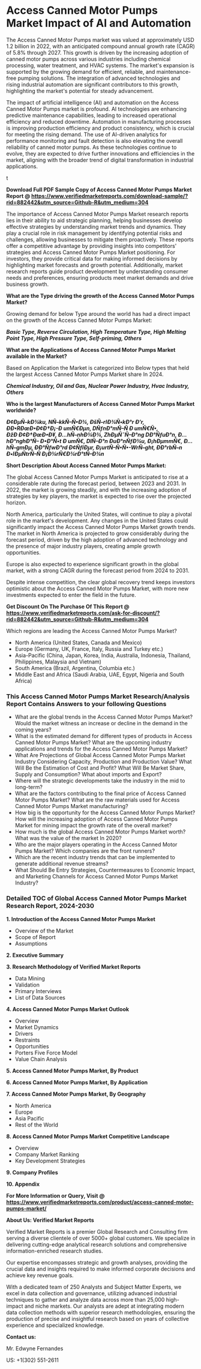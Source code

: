 <meta name="title" content="Global Access Canned Motor Pumps Market Impact of AI and Automation"><meta name="description" content="The Access Canned Motor Pumps market was valued at approximately USD 1.2 billion in 2022, with an anticipated compound annual growth rate (CAGR) of 5.8% through 2027. "><meta name="title" content="Access Canned Motor Pumps Market Size, Share, Scope, Trends, Growth, Opportunities, Analysis, Forecast"><h1>Access Canned Motor Pumps Market Impact of AI and Automation</h1><p>The Access Canned Motor Pumps market was valued at approximately USD 1.2 billion in 2022, with an anticipated compound annual growth rate (CAGR) of 5.8% through 2027. This growth is driven by the increasing adoption of canned motor pumps across various industries including chemical processing, water treatment, and HVAC systems. The market's expansion is supported by the growing demand for efficient, reliable, and maintenance-free pumping solutions. The integration of advanced technologies and rising industrial automation are significant contributors to this growth, highlighting the market's potential for steady advancement.</p><p>The impact of artificial intelligence (AI) and automation on the Access Canned Motor Pumps market is profound. AI technologies are enhancing predictive maintenance capabilities, leading to increased operational efficiency and reduced downtime. Automation in manufacturing processes is improving production efficiency and product consistency, which is crucial for meeting the rising demand. The use of AI-driven analytics for performance monitoring and fault detection is also elevating the overall reliability of canned motor pumps. As these technologies continue to evolve, they are expected to drive further innovations and efficiencies in the market, aligning with the broader trend of digital transformation in industrial applications.</p>t</p><p id="" class=""><strong>Download Full PDF Sample Copy of Access Canned Motor Pumps Market Report @ <a href="https://www.verifiedmarketreports.com/download-sample/?rid=882442&utm_source=Github-R&utm_medium=304" target="_blank">https://www.verifiedmarketreports.com/download-sample/?rid=882442&utm_source=Github-R&utm_medium=304</a></strong></p><p>The importance of&nbsp;Access Canned Motor Pumps Market research reports lies in their ability to aid strategic planning, helping businesses develop effective strategies by understanding market trends and dynamics. They play a crucial role in risk management by identifying potential risks and challenges, allowing businesses to mitigate them proactively. These reports offer a competitive advantage by providing insights into competitors' strategies and Access Canned Motor Pumps Market positioning. For investors, they provide critical data for making informed decisions by highlighting market forecasts and growth potential. Additionally, market research reports guide product development by understanding consumer needs and preferences, ensuring products meet market demands and drive business growth.</p><p><strong>What are the&nbsp;Type driving the growth of the Access Canned Motor Pumps Market?</strong></p><p id="" class="">Growing demand for below Type around the world has had a direct impact on the growth of the Access Canned Motor Pumps Market:</p><em><strong>Basic Type, Reverse Circulation, High Temperature Type, High Melting Point Type, High Pressure Type, Self-priming, Others</strong></em></p><strong>What are the&nbsp;Applications&nbsp;of Access Canned Motor Pumps Market available in the Market?</strong></p><p id="" class="">Based on Application the Market is categorized into Below types that held the largest Access Canned Motor Pumps Market share In 2024.</p><em><strong>Chemical Industry, Oil and Gas, Nuclear Power Industry, Hvac Industry, Others</strong></em></p><strong>Who is the largest Manufacturers of Access Canned Motor Pumps Market worldwide?</strong></p><p><em><strong>Ð¢ÐµÑ–kÐ¾ku, NÑ–kkÑ–Ñ•Ð¾, ÐšÑ–rlÐ¾Ñ•kÐ°r Ð’r, ÐÐ•RÐœÐ•Ð¢Ð†Ð¡-Ð umÑ€Ðµn, DÑƒnÐ°mÑ–Ñ Ð umÑ€Ñ•, ÐžÐ Ð¢Ð†ÐœÐ•Ð¥, Ð…hÑ–nhÐ¾Ð¾, ZhÐµÑ˜Ñ–Ð°ng DÐ°ÑƒuÐ°n, Ð…hÐ°nghÐ°Ñ– Ð•Ð°Ñ•t Ð umÑ€, DlÑ–Ð°n ÐuÐ°nÑƒÐ¾u, Ð¡hÐµmmÑ€, Ð…hÑ–gmÐµ, ÐÐ°ÑƒwÐ°rd Ð¢ÑƒlÐµr, Ð¡urtÑ–Ñ•Ñ•-WrÑ–ght, ÐÐ°rbÑ–n Ð•lÐµÑtrÑ–Ñ Ð¡Ð¾rÑ€Ð¾rÐ°tÑ–Ð¾n</strong></em></p><p id="" class=""><strong>Short Description About Access Canned Motor Pumps Market:</strong></p><p>The global Access Canned Motor Pumps Market is anticipated to rise at a considerable rate during the forecast period, between 2023 and 2031. In 2022, the market is growing steadily, and with the increasing adoption of strategies by key players, the market is expected to rise over the projected horizon.</p><p>North America, particularly the United States, will continue to play a pivotal role in the market's development. Any changes in the United States could significantly impact the Access Canned Motor Pumps Market growth trends. The market in North America is projected to grow considerably during the forecast period, driven by the high adoption of advanced technology and the presence of major industry players, creating ample growth opportunities.</p><p>Europe is also expected to experience significant growth in the global market, with a strong CAGR during the forecast period from 2024 to 2031.</p><p>Despite intense competition, the clear global recovery trend keeps investors optimistic about the Access Canned Motor Pumps Market, with more new investments expected to enter the field in the future.</p><p id="" class=""><strong>Get Discount On The Purchase Of This Report @ <a href="https://www.verifiedmarketreports.com/ask-for-discount/?rid=882442&utm_source=Github-R&utm_medium=304" target="_blank">https://www.verifiedmarketreports.com/ask-for-discount/?rid=882442&utm_source=Github-R&utm_medium=304</a></strong></p>Which regions are leading the Access Canned Motor Pumps Market?</p><ul><li>North America (United States, Canada and Mexico)</li><li>Europe (Germany, UK, France, Italy, Russia and Turkey etc.)</li><li>Asia-Pacific (China, Japan, Korea, India, Australia, Indonesia, Thailand, Philippines, Malaysia and Vietnam)</li><li>South America (Brazil, Argentina, Columbia etc.)</li><li>Middle East and Africa (Saudi Arabia, UAE, Egypt, Nigeria and South Africa)</li></ul><h3 id="" class="">This Access Canned Motor Pumps Market Research/Analysis Report Contains Answers to your following Questions</h3><ul><li>What are the global trends in the Access Canned Motor Pumps Market? Would the market witness an increase or decline in the demand in the coming years?</li><li>What is the estimated demand for different types of products in Access Canned Motor Pumps Market? What are the upcoming industry applications and trends for the Access Canned Motor Pumps Market?</li><li>What Are Projections of Global Access Canned Motor Pumps Market Industry Considering Capacity, Production and Production Value? What Will Be the Estimation of Cost and Profit? What Will Be Market Share, Supply and Consumption? What about imports and Export?</li><li>Where will the strategic developments take the industry in the mid to long-term?</li><li>What are the factors contributing to the final price of Access Canned Motor Pumps Market? What are the raw materials used for Access Canned Motor Pumps Market manufacturing?</li><li>How big is the opportunity for the Access Canned Motor Pumps Market? How will the increasing adoption of Access Canned Motor Pumps Market for mining impact the growth rate of the overall market?</li><li>How much is the global Access Canned Motor Pumps Market worth? What was the value of the market In 2020?</li><li>Who are the major players operating in the Access Canned Motor Pumps Market? Which companies are the front runners?</li><li>Which are the recent industry trends that can be implemented to generate additional revenue streams?</li><li>What Should Be Entry Strategies, Countermeasures to Economic Impact, and Marketing Channels for Access Canned Motor Pumps Market Industry?</li></ul><h3 id="" class="">Detailed TOC of Global Access Canned Motor Pumps Market Research Report, 2024-2030</h3><p id="" class=""><strong>1. Introduction of the Access Canned Motor Pumps Market</strong></p><ul><li>Overview of the Market</li><li>Scope of Report</li><li>Assumptions</li></ul><p id="" class=""><strong>2. Executive Summary</strong></p><p id="" class=""><strong>3. Research Methodology of Verified Market Reports</strong></p><ul><li>Data Mining</li><li>Validation</li><li>Primary Interviews</li><li>List of Data Sources</li></ul><p id="" class=""><strong>4. Access Canned Motor Pumps Market Outlook</strong></p><ul><li>Overview</li><li>Market Dynamics</li><li>Drivers</li><li>Restraints</li><li>Opportunities</li><li>Porters Five Force Model</li><li>Value Chain Analysis</li></ul><p id="" class=""><strong>5. Access Canned Motor Pumps Market, By Product</strong></p><p id="" class=""><strong>6. Access Canned Motor Pumps Market, By Application</strong></p><p id="" class=""><strong>7. Access Canned Motor Pumps Market, By Geography</strong></p><ul><li>North America</li><li>Europe</li><li>Asia Pacific</li><li>Rest of the World</li></ul><p id="" class=""><strong>8. Access Canned Motor Pumps Market Competitive Landscape</strong></p><ul><li>Overview</li><li>Company Market Ranking</li><li>Key Development Strategies</li></ul><p id="" class=""><strong>9. Company Profiles</strong></p><p id="" class=""><strong>10. Appendix</strong></p><p id="" class=""><strong>For More Information or Query, Visit @ <a href="https://www.verifiedmarketreports.com/product/access-canned-motor-pumps-market/" target="_blank">https://www.verifiedmarketreports.com/product/access-canned-motor-pumps-market/</a></strong></p><p id="" class=""><strong>About Us: Verified Market Reports</strong></p><p id="" class="">Verified Market Reports is a premier Global Research and Consulting firm serving a diverse clientele of over 5000+ global customers. We specialize in delivering cutting-edge analytical research solutions and comprehensive information-enriched research studies.</p><p id="" class="">Our expertise encompasses strategic and growth analyses, providing the crucial data and insights required to make informed corporate decisions and achieve key revenue goals.</p><p id="" class="">With a dedicated team of 250 Analysts and Subject Matter Experts, we excel in data collection and governance, utilizing advanced industrial techniques to gather and analyze data across more than 25,000 high-impact and niche markets. Our analysts are adept at integrating modern data collection methods with superior research methodologies, ensuring the production of precise and insightful research based on years of collective experience and specialized knowledge.</p><p id="" class=""><strong>Contact us:</strong></p><p id="" class="">Mr. Edwyne Fernandes</p><p id="" class="">US: +1(302) 551-2611</p>